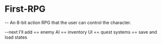 # First-RPG

-- An 8-bit action RPG that the user can control the character.

--next I'll add 
    == enemy AI
    == inventory UI
    == quest systems
    == save and load states